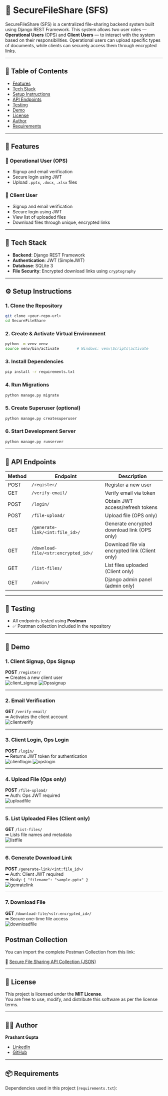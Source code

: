 # 📁 SecureFileShare (SFS)

SecureFileShare (SFS) is a centralized file-sharing backend system built using Django REST Framework. This system allows two user roles — **Operational Users** (OPS) and **Client Users** — to interact with the system based on their responsibilities. Operational users can upload specific types of documents, while clients can securely access them through encrypted links.

---

## 📌 Table of Contents

- [Features](#-features)
- [Tech Stack](#-tech-stack)
- [Setup Instructions](#-setup-instructions)
- [API Endpoints](#-api-endpoints)
- [Testing](#-testing)
- [Demo](#-demo)
- [License](#-license)
- [Author](#-author)
- [Requirements](#-requirements)

---

## 🚀 Features

### 🔐 Operational User (OPS)
- Signup and email verification
- Secure login using JWT
- Upload `.pptx`, `.docx`, `.xlsx` files

### 👤 Client User
- Signup and email verification
- Secure login using JWT
- View list of uploaded files
- Download files through unique, encrypted links

---

## 🧱 Tech Stack

- **Backend**: Django REST Framework
- **Authentication**: JWT (SimpleJWT)
- **Database**: SQLite 3
- **File Security**: Encrypted download links using `cryptography`

---

## ⚙️ Setup Instructions

### 1. Clone the Repository
```bash
git clone <your-repo-url>
cd SecureFileShare
```

### 2. Create & Activate Virtual Environment
```bash
python -m venv venv
source venv/bin/activate        # Windows: venv\Scripts\activate
```

### 3. Install Dependencies
```bash
pip install -r requirements.txt
```

### 4. Run Migrations
```bash
python manage.py migrate
```

### 5. Create Superuser (optional)
```bash
python manage.py createsuperuser
```

### 6. Start Development Server
```bash
python manage.py runserver
```

---

## 📌 API Endpoints

| Method | Endpoint                             | Description                                      |
|--------|--------------------------------------|--------------------------------------------------|
| POST   | `/register/`                         | Register a new user                              |
| GET    | `/verify-email/`                     | Verify email via token                           |
| POST   | `/login/`                            | Obtain JWT access/refresh tokens                 |
| POST   | `/file-upload/`                      | Upload file (OPS only)                           |
| GET    | `/generate-link/<int:file_id>/`      | Generate encrypted download link (OPS only)      |
| GET    | `/download-file/<str:encrypted_id>/` | Download file via encrypted link (Client only)   |
| GET    | `/list-files/`                       | List files uploaded (Client only)                |
| GET    | `/admin/`                            | Django admin panel (admin only)                  |

---

## 🧪 Testing

- All endpoints tested using **Postman**
- ✅ Postman collection included in the repository

---

## 📸 Demo

### 1. Client Signup, Ops Signup 
**POST** `/register/`  
➡ Creates a new client user  
![client_signup](https://github.com/user-attachments/assets/739d5e05-811c-4d49-9ff6-0630677e0056)
![Opssignup](https://github.com/user-attachments/assets/daf1ad72-3334-4e6f-aa67-bb5209420386)



---

### 2. Email Verification  
**GET** `/verify-email/`  
➡ Activates the client account  
![clientverify](https://github.com/user-attachments/assets/45d06bfe-faa0-4972-8ba2-cc34faef38cd)


---

### 3. Client Login, Ops Login
**POST** `/login/`  
➡ Returns JWT token for authentication  
![clientlogin](https://github.com/user-attachments/assets/6bd4f8b0-99db-4edd-8ac2-640de71c7e61)
![opslogin](https://github.com/user-attachments/assets/ae1a3b2c-b8f5-44e8-a573-9b247eaa7fa3)


---

###  4. Upload File (Ops only)  
**POST** `/file-upload/`  
➡ Auth: Ops JWT required  
![uploadfile](https://github.com/user-attachments/assets/3799b8e3-2728-4f14-abb2-3662746f600a)


---

### 5. List Uploaded Files (Client only)  
**GET** `/list-files/`  
➡ Lists file names and metadata  
![listfile](https://github.com/user-attachments/assets/e994a008-c437-471f-a25d-478caeb79c60)

---

### 6. Generate Download Link
**POST** `/generate-link/<int:file_id>/`  
➡ Auth: Client JWT required  
➡ Body: `{ "filename": "sample.pptx" }`  
![genratelink](https://github.com/user-attachments/assets/a63052a2-a550-47d2-8d57-b2a98c9ced9e)

---

### 7. Download File  
**GET** `/download-file/<str:encrypted_id>/`  
➡ Secure one-time file access  
![downloadfile](https://github.com/user-attachments/assets/d6b04189-1b03-4a28-b48d-8ad6bbb5105c)

## Postman Collection

You can import the complete Postman Collection from this link:

🔗 [Secure File Sharing API Collection (JSON)](link)


---

## 📄 License

This project is licensed under the **MIT License**.  
You are free to use, modify, and distribute this software as per the license terms.

---

## 👨‍💻 Author

**Prashant Gupta**  
- [LinkedIn](https://www.linkedin.com/in/prashant-gupta-6b0443257/)  
- [GitHub](https://github.com/prashantgupta2385)

---

## 📦 Requirements

Dependencies used in this project (`requirements.txt`):
